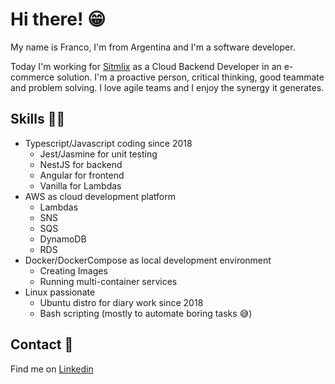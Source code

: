 # Hi there! 😁

My name is Franco, I'm from Argentina and I'm a software developer.

Today I'm working for [Sitmlix](https://simtlix.com/) as a Cloud Backend Developer in an e-commerce solution. I'm a proactive person, critical thinking, good teammate and problem solving. I love agile teams and I enjoy the synergy it generates.

## **Skills** 💪🏻

- Typescript/Javascript coding since 2018
    - Jest/Jasmine for unit testing
    - NestJS for backend
    - Angular for frontend
    - Vanilla for Lambdas
- AWS as cloud development platform
    - Lambdas
    - SNS
    - SQS
    - DynamoDB
    - RDS
- Docker/DockerCompose  as local development environment
    - Creating Images
    - Running multi-container services
- Linux passionate
    - Ubuntu distro for diary work since 2018
    - Bash scripting (mostly to automate boring tasks 😅)
    

## **Contact** 📘

Find me on [Linkedin](https://www.linkedin.com/in/franco-antonio-gallo/)

